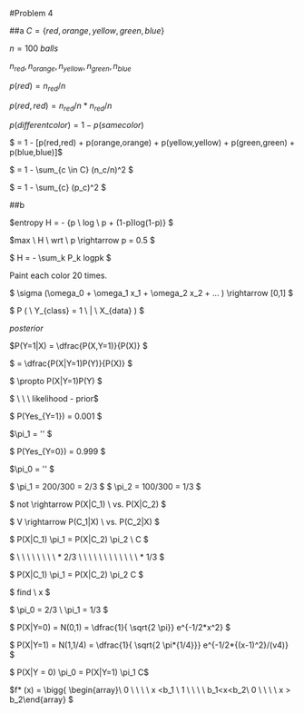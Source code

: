 #Problem 4

##a
$C = \{red, orange, yellow, green, blue\}$

$n = 100\ balls$

$n_{red}, n_{orange}, n_{yellow}, n_{green}, n_{blue}$

$p(red) = n_{red}/n$

$p(red,red) = n_{red}/n * n_{red}/n$

$p(different color) = 1 - p(same color)$

$ = 1 - [p(red,red) + p(orange,orange) + p(yellow,yellow) + p(green,green) + p(blue,blue)]$

$ = 1 -  \sum_{c \in C} (n_c/n)^2 $

$ = 1 - \sum_{c} (p_c)^2 $

##b

$entropy H = - \{p \ log \ p + (1-p)log(1-p)\} $

$max \ H \ wrt \ p \rightarrow p = 0.5 $

$ H = - \sum_k P_k logpk $

Paint each color 20 times. 

$ \sigma (\omega_0 + \omega_1 x_1 + \omega_2 x_2 + ... )  \rightarrow [0,1] $

$ P ( \ Y_{class} = 1 \ | \ X_{data} ) $

$posterior$

$P(Y=1|X) = \dfrac{P(X,Y=1)}{P(X)} $

$ = \dfrac{P(X|Y=1)P(Y)}{P(X)} $

$ \propto P(X|Y=1)P(Y) $

  $ \ \ \ likelihood    - prior$
  
$ P(Yes_{Y=1}) = 0.001 $

$\pi_1 = '' $

$ P(Yes_{Y=0}) = 0.999 $

$\pi_0 = '' $

$ \pi_1 = 200/300 = 2/3 $
$ \pi_2 = 100/300 = 1/3 $

$ not \rightarrow P(X|C_1) \ vs. P(X|C_2) $

$ V \rightarrow P(C_1|X) \ vs. P(C_2|X) $

$ P(X|C_1) \pi_1 = P(X|C_2) \pi_2 \ C $

$ \ \ \ \ \ \ \ \ * 2/3 \ \ \ \ \ \ \ \ \ \ \ \ * 1/3 $

$ P(X|C_1) \pi_1 = P(X|C_2) \pi_2 C $

$ find \ x $

$ \pi_0 = 2/3 \ \pi_1 = 1/3 $

$ P(X|Y=0) = N(0,1) = \dfrac{1}{	\sqrt{2 \pi}} e^{-1/2*x^2} $ 

$ P(X|Y=1) = N(1,1/4) = \dfrac{1}{	\sqrt{2 \pi*{1/4}}} e^{-1/2*{(x-1)^2}/(v4)} $ 

$ P(X|Y = 0) \pi_0 = P(X|Y=1) \pi_1 C$



$f* (x) = \bigg\{ \begin{array}\ 0 \ \ \ \ x <b_1 \\ 1 \ \ \ \ b_1<x<b_2\\ 0 \ \ \ \ x > b_2\end{array} $